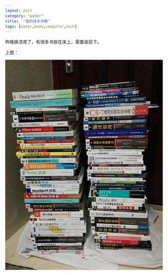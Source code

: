 ```yaml
---
layout: post
category: "water"
title:  "我的技术书籍"
tags: [water,book,computer,tech]
---
```


昨晚换凉席了，有很多书放在床上，需要收拾下。

上图：

![book](/img/water/book.png)

